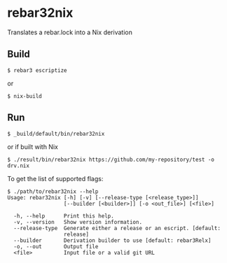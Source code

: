 # rebar32nix

Translates a rebar.lock into a Nix derivation

## Build

``` console
$ rebar3 escriptize
```

or

``` console
$ nix-build
```

## Run

``` console
$ _build/default/bin/rebar32nix
```

or if built with Nix

``` console
$ ./result/bin/rebar32nix https://github.com/my-repository/test -o drv.nix
```

To get the list of supported flags:

``` console
$ ./path/to/rebar32nix --help
Usage: rebar32nix [-h] [-v] [--release-type [<release_type>]]
                  [--builder [<builder>]] [-o <out_file>] [<file>]

  -h, --help      Print this help.
  -v, --version   Show version information.
  --release-type  Generate either a release or an escript. [default: 
                  release]
  --builder       Derivation builder to use [default: rebar3Relx]
  -o, --out       Output file
  <file>          Input file or a valid git URL
```
